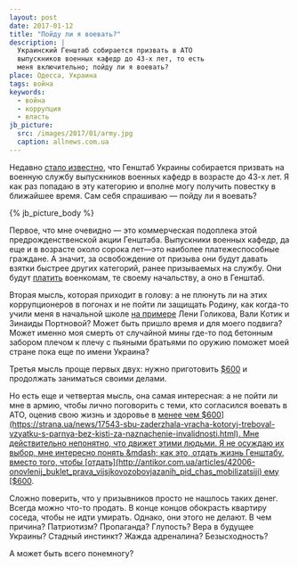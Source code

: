 ```yaml
---
layout: post
date: 2017-01-12
title: "Пойду ли я воевать?"
description: |
  Украинский Генштаб собирается призвать в АТО
  выпускников военных кафедр до 43-х лет, то есть
  меня включительно; пойду ли я воевать?
place: Одесса, Украина
tags: война
keywords:
  - война
  - коррупция
  - власть
jb_picture:
  src: /images/2017/01/army.jpg
  caption: allnews.com.ua
---
```


Недавно [стало известно](http://www.segodnya.ua/ukraine/prizyv-oficerov-zapasa-vse-podrobnosti-786823.html),
что Генштаб Украины собирается призвать
на военную службу выпускников военных кафедр в возрасте до
43-х лет. Я как раз попадаю в эту категорию и вполне могу получить
повестку в ближайшее время. Сам себя спрашиваю &mdash; пойду ли я воевать?

{% jb_picture_body %}

<!--more-->

Первое, что мне очевидно &mdash; это коммерческая подоплека этой предрожденственской
акции Генштаба. Выпускники военных кафедр, да еще и в возрасте около сорока лет&mdash;это
наиболее платежеспособные граждане. А значит, за освобождение
от призыва они будут давать взятки быстрее других категорий, ранее призываемых
на службу. Они будут
[платить](http://dnipro.depo.ua/rus/dnipro/u-dnipropetrovsku-kontrrozvidniki-sbu-popalisya-na-habari-22092015161300)
военкомам, те своему начальству, а оно в Генштаб.

Вторая мысль, которая приходит в голову: а не плюнуть ли на этих коррупционеров
в погонах и не пойти ли защищать Родину, как когда-то учили меня в начальной
школе [на примере](https://ru.wikipedia.org/wiki/%D0%9F%D0%B8%D0%BE%D0%BD%D0%B5%D1%80%D1%8B-%D0%B3%D0%B5%D1%80%D0%BE%D0%B8)
Лени Голикова, Вали Котик и Зинаиды Портновой?
Может быть пришло время и для моего подвига? Может именно моя смерть
от случайной мины где-то под бетонным забором плечом к плечу с пьяными братьями
по оружию поможет моей стране пока еще по имени Украина?

Третья мысль проще первых двух: нужно приготовить
[$600](http://glavred.info/proisshestvija/v-zone-ato-na-vzyatke-pogorel-sotrudnik-voenkomata-treboval-dengi-za-otmazku-ot-armii-361084.html)
и продолжать заниматься своими делами.

Но есть еще и четвертая мысль, она самая интересная: а не пойти ли мне в армию,
чтобы лично поговорить с теми, кто согласился воевать в АТО, оценив
свою жизнь и здоровье в
[менее чем $600](https://strana.ua/news/17543-sbu-zaderzhala-vracha-kotoryj-treboval-vzyatku-s-parnya-bez-kisti-za-naznachenie-invalidnosti.html).
Мне действительно непонятно, что движет
этими людьми. Я не осуждаю их выбор, мне интересно понять &mdash; как это,
отдать жизнь Генштабу, вместо того, чтобы
[отдать](http://antikor.com.ua/articles/42006-onovlenij_buklet_prava_vijsjkovozobovjazanih_pid_chas_mobilizatsiji)
ему
[$600](http://kp.ua/politics/460834-yzbezhat-uchastyia-v-ato-mozhno-za-500-dollarov).

Сложно поверить, что у призывников просто не нашлось таких денег. Всегда можно
что-то продать. В конце концов обокрасть квартиру соседа, чтобы не
идти умирать. Однако, они этого не делают. В чем причина? Патриотизм?
Пропаганда? Глупость? Вера в будущее Украины? Стадный инстинкт? Жажда
адреналина? Безысходность?

А может быть всего понемногу?


